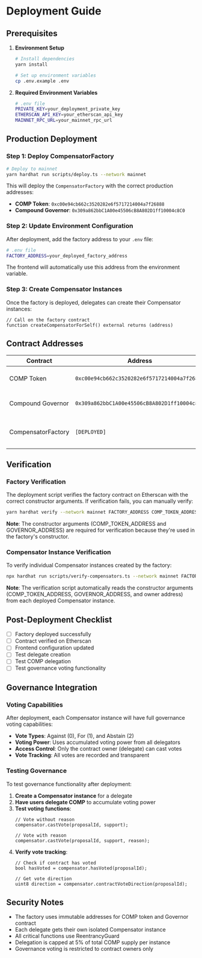 # Deployment Guide

## Prerequisites

1. **Environment Setup**
   ```bash
   # Install dependencies
   yarn install
   
   # Set up environment variables
   cp .env.example .env
   ```

2. **Required Environment Variables**
   ```bash
   # .env file
   PRIVATE_KEY=your_deployment_private_key
   ETHERSCAN_API_KEY=your_etherscan_api_key
   MAINNET_RPC_URL=your_mainnet_rpc_url
   ```

## Production Deployment

### Step 1: Deploy CompensatorFactory

```bash
# Deploy to mainnet
yarn hardhat run scripts/deploy.ts --network mainnet
```

This will deploy the `CompensatorFactory` with the correct production addresses:
- **COMP Token**: `0xc00e94cb662c3520282e6f5717214004a7f26888`
- **Compound Governor**: `0x309a862bbC1A00e45506cB8A802D1ff10004c8C0`


### Step 2: Update Environment Configuration

After deployment, add the factory address to your `.env` file:

```bash
# .env file
FACTORY_ADDRESS=your_deployed_factory_address
```

The frontend will automatically use this address from the environment variable.

### Step 3: Create Compensator Instances

Once the factory is deployed, delegates can create their Compensator instances:

```solidity
// Call on the factory contract
function createCompensatorForSelf() external returns (address)
```

## Contract Addresses

| Contract | Address | Description |
|----------|---------|-------------|
| COMP Token | `0xc00e94cb662c3520282e6f5717214004a7f26888` | Compound governance token |
| Compound Governor | `0x309a862bbC1A00e45506cB8A802D1ff10004c8C0` | Compound governance contract |
| CompensatorFactory | `[DEPLOYED]` | Factory for creating Compensator instances |

## Verification

### Factory Verification
The deployment script verifies the factory contract on Etherscan with the correct constructor arguments. If verification fails, you can manually verify:

```bash
yarn hardhat verify --network mainnet FACTORY_ADDRESS COMP_TOKEN_ADDRESS GOVERNOR_ADDRESS
```

**Note**: The constructor arguments (COMP_TOKEN_ADDRESS and GOVERNOR_ADDRESS) are required for verification because they're used in the factory's constructor.

### Compensator Instance Verification
To verify individual Compensator instances created by the factory:

```bash
npx hardhat run scripts/verify-compensators.ts --network mainnet FACTORY_ADDRESS
```

**Note**: The verification script automatically reads the constructor arguments (COMP_TOKEN_ADDRESS, GOVERNOR_ADDRESS, and owner address) from each deployed Compensator instance.

## Post-Deployment Checklist

- [ ] Factory deployed successfully
- [ ] Contract verified on Etherscan
- [ ] Frontend configuration updated
- [ ] Test delegate creation
- [ ] Test COMP delegation
- [ ] Test governance voting functionality

## Governance Integration

### Voting Capabilities
After deployment, each Compensator instance will have full governance voting capabilities:

- **Vote Types**: Against (0), For (1), and Abstain (2)
- **Voting Power**: Uses accumulated voting power from all delegators
- **Access Control**: Only the contract owner (delegate) can cast votes
- **Vote Tracking**: All votes are recorded and transparent

### Testing Governance
To test governance functionality after deployment:

1. **Create a Compensator instance** for a delegate
2. **Have users delegate COMP** to accumulate voting power
3. **Test voting functions**:
   ```solidity
   // Vote without reason
   compensator.castVote(proposalId, support);
   
   // Vote with reason
   compensator.castVote(proposalId, support, reason);
   ```
4. **Verify vote tracking**:
   ```solidity
   // Check if contract has voted
   bool hasVoted = compensator.hasVoted(proposalId);
   
   // Get vote direction
   uint8 direction = compensator.contractVoteDirection(proposalId);
   ```

## Security Notes

- The factory uses immutable addresses for COMP token and Governor contract
- Each delegate gets their own isolated Compensator instance
- All critical functions use ReentrancyGuard
- Delegation is capped at 5% of total COMP supply per instance
- Governance voting is restricted to contract owners only 